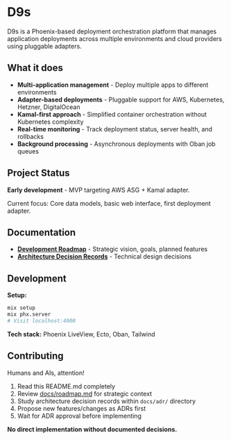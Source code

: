 # D9s

D9s is a Phoenix-based deployment orchestration platform that manages application deployments across multiple environments and cloud providers using pluggable adapters.

## What it does

- **Multi-application management** - Deploy multiple apps to different environments
- **Adapter-based deployments** - Pluggable support for AWS, Kubernetes, Hetzner, DigitalOcean
- **Kamal-first approach** - Simplified container orchestration without Kubernetes complexity
- **Real-time monitoring** - Track deployment status, server health, and rollbacks
- **Background processing** - Asynchronous deployments with Oban job queues

## Project Status

**Early development** - MVP targeting AWS ASG + Kamal adapter.

Current focus: Core data models, basic web interface, first deployment adapter.

## Documentation

- **[Development Roadmap](docs/roadmap.md)** - Strategic vision, goals, planned features
- **[Architecture Decision Records](docs/adr/0-architecture-decision-records.md)** - Technical design decisions

## Development

**Setup:**
```bash
mix setup
mix phx.server
# Visit localhost:4000
```

**Tech stack:** Phoenix LiveView, Ecto, Oban, Tailwind

## Contributing

Humans and AIs, attention!

1. Read this README.md completely
2. Review [docs/roadmap.md](docs/roadmap.md) for strategic context
3. Study architecture decision records within `docs/adr/` directory
4. Propose new features/changes as ADRs first
5. Wait for ADR approval before implementing

**No direct implementation without documented decisions.**

